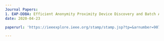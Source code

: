 ```yaml
---
Journal Papers:
1. EAP-DDBA: Efficient Anonymity Proximity Device Discovery and Batch Authentication Mechanism for Massive D2D Communication Devices in 3GPP 5G HetNet
date: 2020-04-23

paperurl: 'https://ieeexplore.ieee.org/stamp/stamp.jsp?tp=&arnumber=9076811'

---
```

